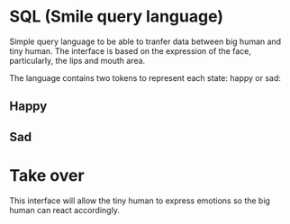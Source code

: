 # SQL (Smile query language)

Simple query language to be able to tranfer data between big human and tiny human. The interface is based on the expression of the face, particularly, the lips and mouth area.

The language contains two tokens to represent each state: happy or sad:

## Happy

## Sad

# Take over

This interface will allow the tiny human to express emotions so the big human can react accordingly.
